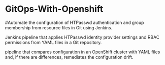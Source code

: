 # GitOps-With-Openshift
#Automate the configuration of HTPasswd authentication and group membership from resource files in Git using Jenkins.

Jenkins pipeline that applies HTPasswd identity provider settings and RBAC permissions from YAML files in a Git repository.

pipeline that compares configuration in an OpenShift cluster with YAML files and, if there are differences, remediates the configuration drift.
